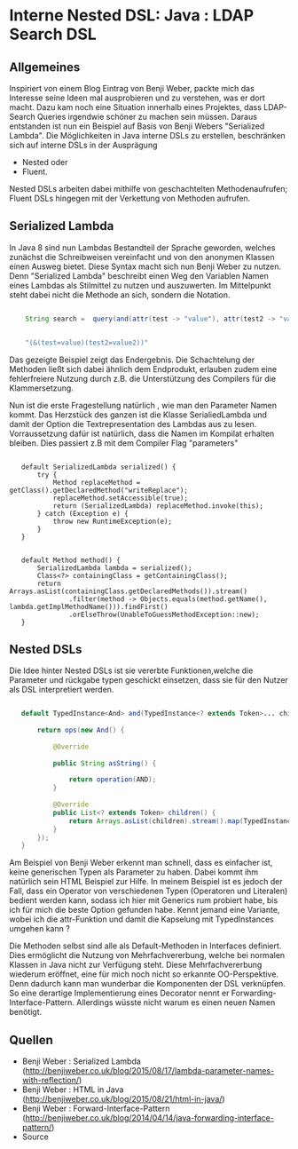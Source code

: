 # Interne Nested DSL: Java :  LDAP Search DSL
## Allgemeines
Inspiriert von einem Blog Eintrag von Benji Weber, packte mich das Interesse seine Ideen mal ausprobieren und zu verstehen, was er dort macht. Dazu kam noch eine Situation innerhalb eines Projektes, dass LDAP- Search Queries irgendwie schöner zu machen sein müssen. Daraus entstanden ist  nun ein Beispiel auf Basis von Benji Webers "Serialized Lambda".
Die Möglichkeiten in Java interne DSLs zu erstellen, beschränken sich auf interne DSLs in der Ausprägung
* Nested oder
* Fluent.

Nested DSLs arbeiten dabei mithilfe von geschachtelten Methodenaufrufen; Fluent DSLs hingegen mit der Verkettung von Methoden aufrufen.
## Serialized Lambda
In Java 8 sind  nun Lambdas Bestandteil der Sprache geworden, welches zunächst die Schreibweisen vereinfacht und von den anonymen Klassen einen Ausweg bietet. Diese Syntax macht sich nun Benji Weber zu nutzen. Denn "Serialized Lambda" beschreibt einen Weg den Variablen Namen eines Lambdas als Stilmittel zu nutzen und auszuwerten. Im Mittelpunkt steht dabei nicht die Methode an sich, sondern die Notation. 

```java

    String search =  query(and(attr(test -> "value"), attr(test2 -> "value2"))).asString();
``` 

```java

    "(&(test=value)(test2=value2))"
```

Das gezeigte Beispiel zeigt das Endergebnis. Die Schachtelung der Methoden ließt sich dabei ähnlich dem Endprodukt, erlauben zudem eine fehlerfreiere Nutzung durch z.B. die Unterstützung des Compilers für die Klammersetzung.

Nun ist die erste Fragestellung natürlich , wie man den Parameter Namen kommt. Das Herzstück des ganzen ist die Klasse SerialiedLambda und damit der Option die Textrepresentation des Lambdas aus zu lesen. Vorraussetzung dafür ist natürlich, dass die Namen im Kompilat erhalten bleiben. Dies passiert z.B mit dem Compiler  Flag "parameters"
 
 ```
 
    default SerializedLambda serialized() {
		try {
			Method replaceMethod = getClass().getDeclaredMethod("writeReplace");
			replaceMethod.setAccessible(true);
			return (SerializedLambda) replaceMethod.invoke(this);
		} catch (Exception e) {
			throw new RuntimeException(e);
		}
	}
 ```
 ```
 
    default Method method() {
		SerializedLambda lambda = serialized();
		Class<?> containingClass = getContainingClass();
		return Arrays.asList(containingClass.getDeclaredMethods()).stream()
				.filter(method -> Objects.equals(method.getName(), lambda.getImplMethodName())).findFirst()
				.orElseThrow(UnableToGuessMethodException::new);
	}
 ``` 
 ## Nested DSLs
 
 Die Idee hinter Nested DSLs ist sie vererbte Funktionen,welche die Parameter und rückgabe typen geschickt einsetzen, dass sie für den Nutzer als DSL interpretiert werden. 
 
 ```java
 
    default TypedInstance<And> and(TypedInstance<? extends Token>... children) {
 	
		return ops(new And() {
		
			@Override
			
			public String asString() {
			
				return operation(AND);
			}
			
			@Override
			public List<? extends Token> children() {
				return Arrays.asList(children).stream().map(TypedInstance::instance).collect(Collectors.toList());
			}
		});
	}
 
 ```
  Am Beispiel von Benji Weber erkennt man schnell, dass es einfacher ist, keine generischen Typen als Parameter zu haben. Dabei kommt ihm natürlich sein HTML Beispiel zur Hilfe. In meinem Beispiel ist es jedoch der Fall, dass ein Operator von verschiedenen Typen (Operatoren und Literalen) bedient werden kann, sodass ich hier mit Generics rum probiert habe, bis ich für mich die beste Option gefunden habe. Kennt jemand eine Variante, wobei ich die attr-Funktion und damit die Kapselung mit TypedInstances umgehen kann ?   

Die Methoden selbst sind alle als Default-Methoden in Interfaces definiert. Dies ermöglicht die Nutzung von Mehrfachvererbung, welche bei normalen Klassen in Java nicht zur Verfügung steht. 
Diese Mehrfachvererbung wiederum eröffnet, eine für mich noch nicht so erkannte OO-Perspektive. Denn dadurch kann man wunderbar die  Komponenten der DSL verknüpfen. So eine derartige Implementierung eines Decorator nennt er Forwarding-Interface-Pattern. Allerdings wüsste nicht warum es einen neuen Namen benötigt.   
 
## Quellen
* Benji Weber : Serialized Lambda (http://benjiweber.co.uk/blog/2015/08/17/lambda-parameter-names-with-reflection/)
* Benji Weber : HTML in Java (http://benjiweber.co.uk/blog/2015/08/21/html-in-java/)
* Benji Weber : Forward-Interface-Pattern (http://benjiweber.co.uk/blog/2014/04/14/java-forwarding-interface-pattern/)
* Source

